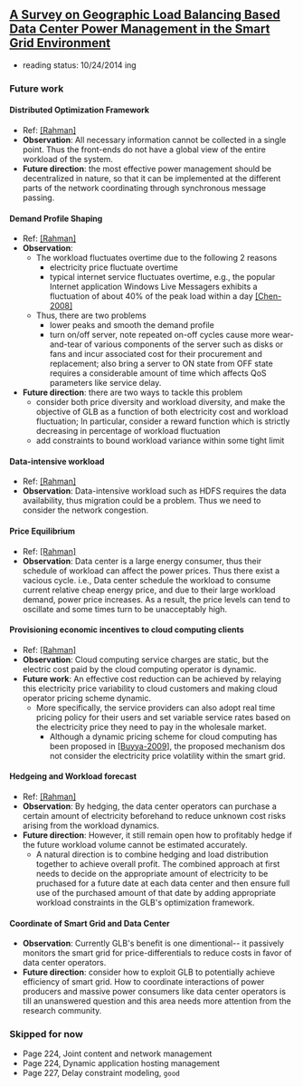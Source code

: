 ## [A Survey on Geographic Load Balancing Based Data Center Power Management in the Smart Grid Environment](http://ieeexplore.ieee.org/stamp/stamp.jsp?tp=&arnumber=6578864&tag=1)

- reading status: 10/24/2014 ing



### Future work
#### Distributed Optimization Framework
- Ref: [[Rahman]](https://github.com/hxwang/GreenDC-Summary/blob/master/papers/RahmanLK14_Survey-Geo-LoadBalancing.md)
- **Observation**: All necessary information cannot be collected in a single point. Thus the front-ends do not have a global view of the entire workload of the system. 
- **Future direction**: the most effective power management should be decentralized in nature, so that it can be implemented at the different parts of the network coordinating through synchronous message passing.


#### Demand Profile Shaping
- Ref: [[Rahman]](https://github.com/hxwang/GreenDC-Summary/blob/master/papers/RahmanLK14_Survey-Geo-LoadBalancing.md)
- **Observation**: 
  - The workload fluctuates overtime due to the following 2 reasons
    - electricity price fluctuate overtime
    - typical internet service fluctuates overtime, e.g., the popular Internet application Windows Live Messagers exhibits a fluctuation of about 40% of the peak load within a day [[Chen-2008]](http://dl.acm.org/citation.cfm?id=1387613)
  - Thus, there are two problems
    - lower peaks and smooth the demand profile
    - turn on/off server, note repeated on-off cycles cause more wear-and-tear of various components of the server such as disks or fans and incur associated cost for their procurement and replacement; also bring a server to ON state from OFF state requires a considerable amount of time which affects QoS parameters like service delay.
- **Future direction**: there are two ways to tackle this problem
  - consider both price diversity and workload diversity, and make the objective of GLB as a function of both electricity cost and workload fluctuation; In particular, consider a reward function which is strictly decreasing in percentage of workload fluctuation
  - add constraints to bound workload variance within some tight limit

#### Data-intensive workload
- Ref: [[Rahman]](https://github.com/hxwang/GreenDC-Summary/blob/master/papers/RahmanLK14_Survey-Geo-LoadBalancing.md)
- **Observation**: Data-intensive workload such as HDFS requires the data availability, thus migration could be a problem.  Thus we need to consider the network congestion. 

#### Price Equilibrium
- Ref: [[Rahman]](https://github.com/hxwang/GreenDC-Summary/blob/master/papers/RahmanLK14_Survey-Geo-LoadBalancing.md)
- **Observation**: Data center is a large energy consumer, thus their schedule of workload can affect the power prices. Thus there exist a vacious cycle. i.e., Data center schedule the workload to consume current relative cheap energy price, and due to their large workload demand, power price increases. As a result, the price levels can tend to oscillate and some times turn to be unacceptably high.

#### Provisioning economic incentives to cloud computing clients
- Ref: [[Rahman]](https://github.com/hxwang/GreenDC-Summary/blob/master/papers/RahmanLK14_Survey-Geo-LoadBalancing.md)
- **Observation**: Cloud computing service charges are static, but the electric cost paid by the cloud computing operator is dynamic. 
- **Future work**: An effective cost reduction can be achieved by relaying this electricity price variability to cloud customers and making cloud operator pricing scheme dynamic.
  - More specifically, the service providers can also adopt real time pricing policy for their users and set variable service rates based on the electricity price they need to pay in the wholesale market.
    - Although a dynamic pricing scheme for cloud computing has been proposed in [[Buyya-2009]](http://www.sciencedirect.com/science/article/pii/S0167739X08001957), the proposed mechanism dos not consider the electricity price volatility within the smart grid. 

#### Hedgeing and Workload forecast
- Ref: [[Rahman]](https://github.com/hxwang/GreenDC-Summary/blob/master/papers/RahmanLK14_Survey-Geo-LoadBalancing.md)
- **Observation**: By hedging, the data center operators can purchase a certain amount of electricity beforehand to reduce unknown cost risks arising from the workload dynamics. 
- **Future direction**: However, it still remain open how to profitably hedge if the future workload volume cannot be estimated accurately. 
  - A natural direction is to combine hedging and load distribution together to achieve overall profit. The combined approach at first needs to decide on the appropriate amount of electricity to be pruchased for a future date at each data center and then ensure full use of the purchased amount of that date by adding appropriate workload constraints in the GLB's optimization framework.

#### Coordinate of Smart Grid and Data Center
- **Observation**: Currently GLB's benefit is one dimentional-- it passively monitors the smart grid for price-differentials to reduce costs in favor of data center operators. 
- **Future direction**: consider how to exploit GLB to potentially achieve efficiency of smart grid. How to coordinate interactions of power producers and massive power consumers like data center operators is till an unanswered question and this area needs more attention from the research community.

  

### Skipped for now
- Page 224, Joint content and network management
- Page 224, Dynamic application hosting management
- Page 227, Delay constraint modeling, `good`
